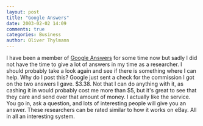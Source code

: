```yaml
---
layout: post
title: "Google Answers"
date: 2003-02-02 14:09
comments: true
categories: Business
author: Oliver Thylmann
---
```



I have been a member of [Google Answers](http://answers.google.com/answers/main) for some time now but sadly I did not have the time to give a lot of answers in my time as a researcher. I should probably take a look again and see if there is something where I can help. Why do I post this? Google just sent a check for the commission I got on the two answers I gave. $3.38. Not that I can do anything with it, as cashing it in would probably cost me more than $5, but it's great to see that they care and send over that amount of money. I actually like the service. You go in, ask a question, and lots of interesting people will give you an answer. These researchers can be rated similar to how it works on eBay. All in all an interesting system.


